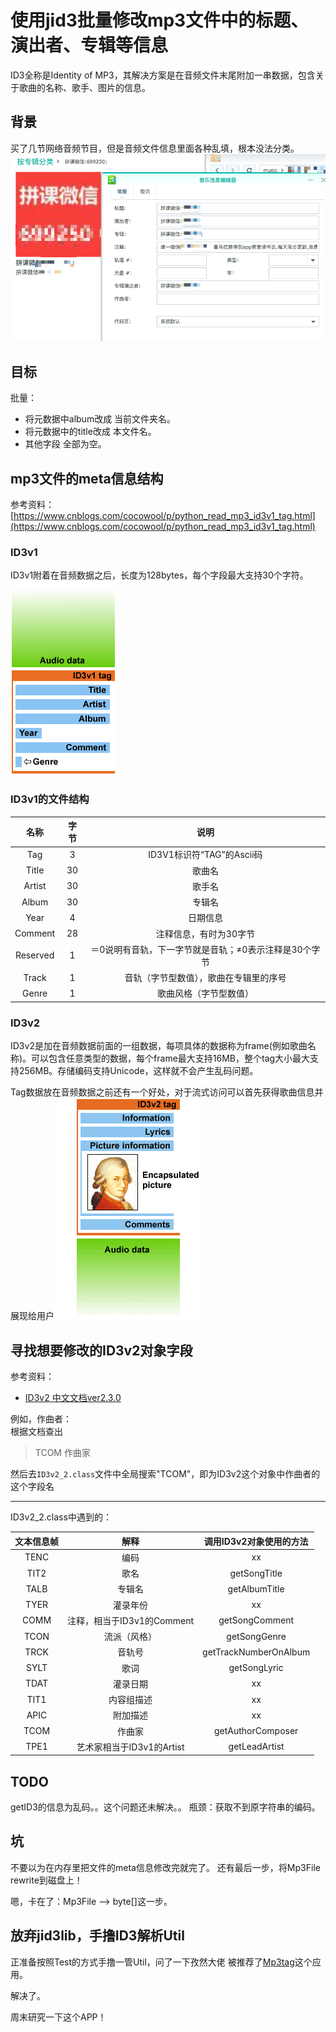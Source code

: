 # 使用jid3批量修改mp3文件中的标题、演出者、专辑等信息
ID3全称是Identity of MP3，其解决方案是在音频文件末尾附加一串数据，包含关于歌曲的名称、歌手、图片的信息。

## 背景
买了几节网络音频节目，但是音频文件信息里面各种乱填，根本没法分类。
![垃圾广告](../../../image/zzzTest/png01.png)

## 目标
批量：
 - 将元数据中album改成 当前文件夹名。
 - 将元数据中的title改成 本文件名。
 - 其他字段 全部为空。

## mp3文件的meta信息结构
参考资料：[https://www.cnblogs.com/cocowool/p/python_read_mp3_id3v1_tag.html](https://www.cnblogs.com/cocowool/p/python_read_mp3_id3v1_tag.html)
### ID3v1
ID3v1附着在音频数据之后，长度为128bytes，每个字段最大支持30个字符。
![ID3v1](../../../image/zzzTest/ID3v1.png)

### ID3v1的文件结构
| 名称 | 字节 | 说明 |
| :------: | :------: | :------: |
| Tag | 3 | ID3V1标识符“TAG”的Ascii码 |
| Title | 30 | 歌曲名 |
| Artist | 30 | 歌手名 |
| Album | 30 | 专辑名 |
| Year | 4 | 日期信息 |
| Comment | 28 | 注释信息，有时为30字节 |
| Reserved | 1 | ＝0说明有音轨，下一字节就是音轨；≠0表示注释是30个字节 |
| Track | 1 | 音轨（字节型数值），歌曲在专辑里的序号 |
| Genre | 1 | 歌曲风格（字节型数值） |

### ID3v2
ID3v2是加在音频数据前面的一组数据，每项具体的数据称为frame(例如歌曲名称)。可以包含任意类型的数据，每个frame最大支持16MB，整个tag大小最大支持256MB。存储编码支持Unicode，这样就不会产生乱码问题。

Tag数据放在音频数据之前还有一个好处，对于流式访问可以首先获得歌曲信息并展现给用户
![ID3v2](../../../image/zzzTest/ID3v2.png)

## 寻找想要修改的ID3v2对象字段
参考资料：
 - [ID3v2 中文文档ver2.3.0](https://blog.csdn.net/cheetah023/article/details/52119864)

例如，作曲者：  
根据文档查出  
>TCOM    作曲家

然后去`ID3v2_2.class`文件中全局搜索"TCOM"，即为ID3v2这个对象中作曲者的这个字段名


---
ID3v2_2.class中遇到的：

| 文本信息帧 | 解释 | 调用ID3v2对象使用的方法 |
| :------: | :------: | :------: |
| TENC | 编码 | xx |
| TIT2 | 歌名 | getSongTitle |
| TALB | 专辑名 | getAlbumTitle |
| TYER | 灌录年份 | xx |
| COMM | 注释，相当于ID3v1的Comment | getSongComment |
| TCON | 流派（风格）| getSongGenre |
| TRCK | 音轨号 | getTrackNumberOnAlbum |
| SYLT | 歌词 | getSongLyric |
| TDAT | 灌录日期 | xx |
| TIT1 | 内容组描述 | xx |
| APIC | 附加描述 | xx |
| TCOM | 作曲家 | getAuthorComposer |
| TPE1 | 艺术家相当于ID3v1的Artist | getLeadArtist |


## TODO
getID3的信息为乱码。。这个问题还未解决。。
瓶颈：获取不到原字符串的编码。

## 坑
不要以为在内存里把文件的meta信息修改完就完了。
还有最后一步，将Mp3File rewrite到磁盘上！

嗯，卡在了：Mp3File --> byte[]这一步。

## 放弃jid3lib，手撸ID3解析Util

正准备按照Test的方式手撸一管Util，问了一下孜然大佬 被推荐了[Mp3tag](https://www.mp3tag.de/en/)这个应用。

解决了。

周末研究一下这个APP！